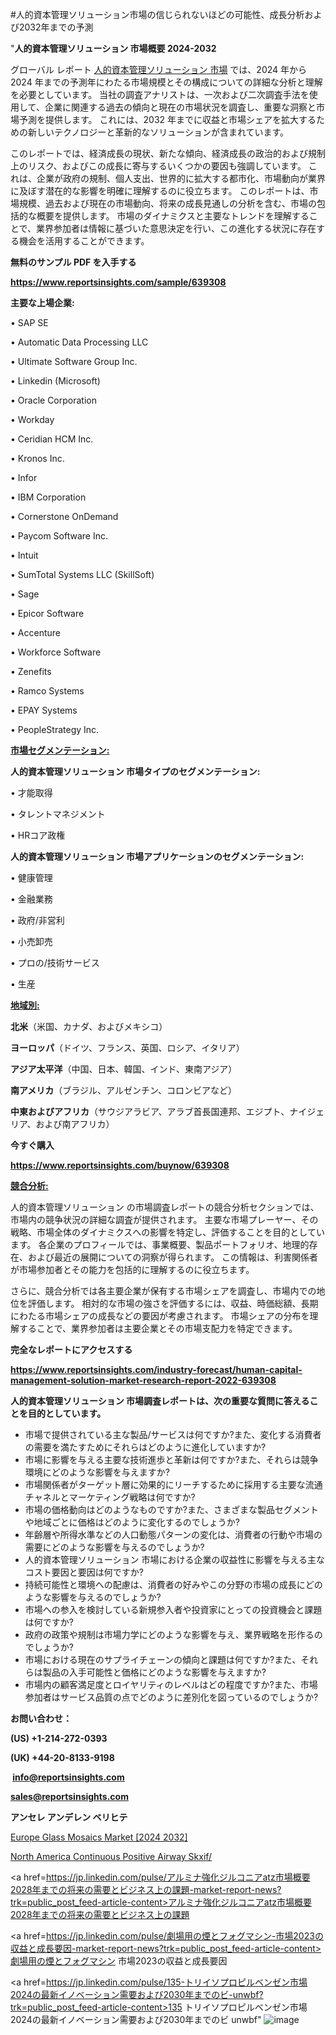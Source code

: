 #人的資本管理ソリューション市場の信じられないほどの可能性、成長分析および2032年までの予測

"<strong>人的資本管理ソリューション 市場概要 2024-2032</strong>

グローバル レポート <a href=https://www.reportsinsights.com/sample/639308>人的資本管理ソリューション 市場</a> では、2024 年から 2024 年までの予測年にわたる市場規模とその構成についての詳細な分析と理解を必要としています。 当社の調査アナリストは、一次および二次調査手法を使用して、企業に関連する過去の傾向と現在の市場状況を調査し、重要な洞察と市場予測を提供します。 これには、2032 年までに収益と市場シェアを拡大​​するための新しいテクノロジーと革新的なソリューションが含まれています。

このレポートでは、経済成長の現状、新たな傾向、経済成長の政治的および規制上のリスク、およびこの成長に寄与するいくつかの要因も強調しています。 これは、企業が政府の規制、個人支出、世界的に拡大する都市化、市場動向が業界に及ぼす潜在的な影響を明確に理解するのに役立ちます。 このレポートは、市場規模、過去および現在の市場動向、将来の成長見通しの分析を含む、市場の包括的な概要を提供します。 市場のダイナミクスと主要なトレンドを理解することで、業界参加者は情報に基づいた意思決定を行い、この進化する状況に存在する機会を活用することができます。

<strong><b>無料のサンプル PDF を入手する</b></strong>

<a href=https://www.reportsinsights.com/sample/639308><strong><u>https://www.reportsinsights.com/sample/639308</u></strong></a>

<strong>主要な上場企業:</strong>

• SAP SE

• Automatic Data Processing LLC

• Ultimate Software Group Inc.

• Linkedin (Microsoft)

• Oracle Corporation

• Workday

• Ceridian HCM Inc.

• Kronos Inc.

• Infor

• IBM Corporation

• Cornerstone OnDemand

• Paycom Software Inc.

• Intuit

• SumTotal Systems LLC (SkillSoft)

• Sage

• Epicor Software

• Accenture

• Workforce Software

• Zenefits

• Ramco Systems

• EPAY Systems

• PeopleStrategy Inc.

<strong><u>市場セグメンテーション</u></strong><strong><u>:</u></strong>

<strong>人的資本管理ソリューション 市場タイプのセグメンテーション:</strong>

• 才能取得

• タレントマネジメント

• HRコア政権

<strong>人的資本管理ソリューション 市場アプリケーションのセグメンテーション:</strong>

• 健康管理

• 金融業務

• 政府/非営利

• 小売卸売

• プロの/技術サービス

• 生産

<strong><u>地域別</u></strong><strong><u>:</u></strong>

<strong>北米</strong>（米国、カナダ、およびメキシコ）

<strong>ヨーロッパ</strong>（ドイツ、フランス、英国、ロシア、イタリア）

<strong>アジア太平洋</strong>（中国、日本、韓国、インド、東南アジア）

<strong>南アメリカ</strong>（ブラジル、アルゼンチン、コロンビアなど）

<strong>中東およびアフリカ</strong>（サウジアラビア、アラブ首長国連邦、エジプト、ナイジェリア、および南アフリカ）

<strong>今すぐ購入</strong>

<a href=https://www.reportsinsights.com/buynow/639308><strong><u>https://www.reportsinsights.com/buynow/639308</u></strong></a>

<strong><u>競合分析:</u></strong>

人的資本管理ソリューション の市場調査レポートの競合分析セクションでは、市場内の競争状況の詳細な調査が提供されます。 主要な市場プレーヤー、その戦略、市場全体のダイナミクスへの影響を特定し、評価することを目的としています。 各企業のプロフィールでは、事業概要、製品ポートフォリオ、地理的存在、および最近の展開についての洞察が得られます。 この情報は、利害関係者が市場参加者とその能力を包括的に理解するのに役立ちます。

さらに、競合分析では各主要企業が保有する市場シェアを調査し、市場内での地位を評価します。 相対的な市場の強さを評価するには、収益、時価総額、長期にわたる市場シェアの成長などの要因が考慮されます。 市場シェアの分布を理解することで、業界参加者は主要企業とその市場支配力を特定できます。

<strong>完全なレポートにアクセスする</strong>

<a href=https://www.reportsinsights.com/industry-forecast/human-capital-management-solution-market-research-report-2022-639308><strong><u><b>https://www.reportsinsights.com/industry-forecast/human-capital-management-solution-market-research-report-2022-639308</b></u></strong></a>

<strong><b>人的資本管理ソリューション 市場調査レポートは、次の重要な質問に答えることを目的としています。</b></strong>
<ul>
  <li>市場で提供されている主な製品/サービスは何ですか?また、変化する消費者の需要を満たすためにそれらはどのように進化していますか?</li>
  <li>市場に影響を与える主要な技術進歩と革新は何ですか?また、それらは競争環境にどのような影響を与えますか?</li>
  <li>市場関係者がターゲット層に効果的にリーチするために採用する主要な流通チャネルとマーケティング戦略は何ですか?</li>
  <li>市場の価格動向はどのようなものですか?また、さまざまな製品セグメントや地域ごとに価格はどのように変化するのでしょうか?</li>
  <li>年齢層や所得水準などの人口動態パターンの変化は、消費者の行動や市場の需要にどのような影響を与えるのでしょうか?</li>
  <li>人的資本管理ソリューション 市場における企業の収益性に影響を与える主なコスト要因と要因は何ですか?</li>
  <li>持続可能性と環境への配慮は、消費者の好みやこの分野の市場の成長にどのような影響を与えるのでしょうか?</li>
  <li>市場への参入を検討している新規参入者や投資家にとっての投資機会と課題は何ですか?</li>
  <li>政府の政策や規制は市場力学にどのような影響を与え、業界戦略を形作るのでしょうか?</li>
  <li>市場における現在のサプライチェーンの傾向と課題は何ですか?また、それらは製品の入手可能性と価格にどのような影響を与えますか?</li>
  <li>市場内の顧客満足度とロイヤリティのレベルはどの程度ですか?また、市場参加者はサービス品質の点でどのように差別化を図っているのでしょうか?</li>
</ul>
<strong>お問い合わせ：</strong>

<strong>(US) +1-214-272-0393</strong>

<strong>(UK) +44-20-8133-9198</strong>

<strong> </strong><a href=info@reportsinsights.com><strong><u>info@reportsinsights.com</u></strong></a>

<a href=sales@reportsinsights.com><strong><u>sales@reportsinsights.com</u></strong></a>

<strong>アンセレ アンデレン ベリヒテ</strong>

<a href=https://www.linkedin.com/pulse/europe-glass-mosaics-markets-trends-growth-drivers-8tfhe/>Europe Glass Mosaics Market [2024 2032]</a>

<a href=https://www.linkedin.com/pulse/north-america-continuous-positive-airway-skxif/>North America Continuous Positive Airway Skxif/</a>

<a href=https://jp.linkedin.com/pulse/アルミナ強化ジルコニアatz市場概要2028年までの将来の需要とビジネス上の課題-market-report-news?trk=public_post_feed-article-content>アルミナ強化ジルコニアatz市場概要2028年までの将来の需要とビジネス上の課題</a>

<a href=https://jp.linkedin.com/pulse/劇場用の煙とフォグマシン-市場2023の収益と成長要因-market-report-news?trk=public_post_feed-article-content>劇場用の煙とフォグマシン 市場2023の収益と成長要因</a>

<a href=https://jp.linkedin.com/pulse/135-トリイソプロピルベンゼン市場2024の最新イノベーション需要および2030年までのビ-unwbf?trk=public_post_feed-article-content>135 トリイソプロピルベンゼン市場2024の最新イノベーション需要および2030年までのビ unwbf</a>"
![image](https://github.com/ahaan12367/RIMarket24/assets/158471582/2ff795a0-8bda-4f8c-bdf2-41b78b43c2ee)
